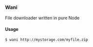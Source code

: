 ### Wani

File downloader written in pure Node

#### Usage

```
$ wani http://mystorage.com/myfile.zip
```